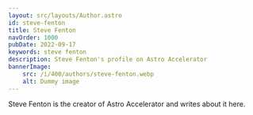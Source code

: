 ```yaml
---
layout: src/layouts/Author.astro
id: steve-fenton
title: Steve Fenton
navOrder: 1000
pubDate: 2022-09-17
keywords: steve fenton
description: Steve Fenton's profile on Astro Accelerator
bannerImage:
    src: /i/400/authors/steve-fenton.webp
    alt: Dummy image
---
```


Steve Fenton is the creator of Astro Accelerator and writes about it here.